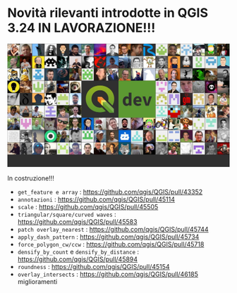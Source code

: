 # Novità rilevanti introdotte in QGIS 3.24 IN LAVORAZIONE!!!

![](../img/splashscreen/splashDEV.png)


In costruzione!!!


- `get_feature e array` : <https://github.com/qgis/QGIS/pull/43352>
- `annotazioni` : <https://github.com/qgis/QGIS/pull/45114>
- `scale` : <https://github.com/qgis/QGIS/pull/45505>
- `triangular/square/curved waves` : <https://github.com/qgis/QGIS/pull/45583>
- `patch overlay_nearest` : https://github.com/qgis/QGIS/pull/45744
- `apply_dash_pattern` : https://github.com/qgis/QGIS/pull/45734
- `force_polygon_cw/ccw` : https://github.com/qgis/QGIS/pull/45718
- `densify_by_count` e `densify_by_distance` : https://github.com/qgis/QGIS/pull/45894
- `roundness` : https://github.com/qgis/QGIS/pull/45154
- `overlay_intersects` : https://github.com/qgis/QGIS/pull/46185 miglioramenti

